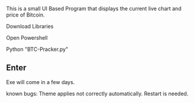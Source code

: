 This is a small UI Based Program that displays the current live chart and price of Bitcoin.


Download Libraries

Open Powershell

Python "BTC-Pracker.py"

Enter
-------------------------------
Exe will come in a few days.





known bugs:
Theme applies not correctly automatically. Restart is needed.
